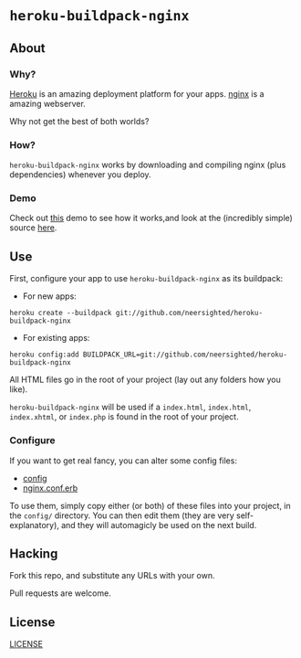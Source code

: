 # `heroku-buildpack-nginx`

## About

### Why?

[Heroku][] is an amazing deployment platform for your apps.
[nginx][] is a amazing webserver.

Why not get the best of both worlds?

### How?

`heroku-buildpack-nginx` works by downloading and compiling nginx (plus
dependencies) whenever you deploy.

### Demo

Check out [this][demo] demo to see how it works,and look at the (incredibly
simple) source [here][demo-source].

## Use

First, configure your app to use `heroku-buildpack-nginx` as its buildpack:

* For new apps:

```
heroku create --buildpack git://github.com/neersighted/heroku-buildpack-nginx
```

* For existing apps:

```
heroku config:add BUILDPACK_URL=git://github.com/neersighted/heroku-buildpack-nginx
```

All HTML files go in the root of your project (lay out any folders how you
like).

`heroku-buildpack-nginx` will be used if a `index.html`, `index.html`,
`index.xhtml`, or `index.php` is found in the root of your project.

### Configure

If you want to get real fancy, you can alter some config files:

* [config][]
* [nginx.conf.erb][]

To use them, simply copy either (or both) of these files into your project,
in the `config/` directory. You can then edit them (they are very
self-explanatory), and they will automagicly be used on the next build.

## Hacking

Fork this repo, and substitute any URLs with your own.

Pull requests are welcome.

## License

[LICENSE][]


[Heroku]: http://heroku.com
[nginx]: http://nginx.org

[demo]: http://heroku-buildpack-nginx-demo.herokuapp.com
[demo-source]: https://github.com/neersighted/heroku-buildpack-nginx-demo

[config]: https://github.com/neersighted/heroku-buildpack-nginx/blob/master/config
[nginx.conf.erb]: https://github.com/neersighted/heroku-buildpack-nginx/blob/master/default/nginx.conf.erb
[php.ini]: https://github.com/neersighted/heroku-buildpack-nginx/blob/master/default/php.ini
[php-fpm.conf]: https://github.com/neersighted/heroku-buildpack-nginx/blob/master/default/php-fpm.conf



[LICENSE]: https://github.com/neersighted/heroku-buildpack-nginx/blob/master/LICENSE
